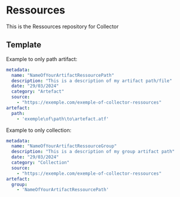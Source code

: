 # Ressources

This is the Ressources repository for Collector

## Template

Example to only path artifact: 
```yaml
metadata: 
  name: "NameOfYourArtifactRessourcePath"
  description: "This is a description of my artifact path/file"
  date: "29/03/2024"
  category: "Artefact"
  source:
    - "https://exemple.com/exemple-of-collector-ressources"
artefact:
  path: 
    - 'exemple\of\path\to\artefact.atf'
```

Example to only collection:

```yaml
metadata: 
  name: "NameOfYourArtifactRessourceGroup"
  description: "This is a description of my group artifact path"
  date: "29/03/2024"
  category: "Collection"
  source:
    - "https://exemple.com/exemple-of-collector-ressources"
artefact:
  group:
    - 'NameOfYourArtifactRessourcePath'
```
